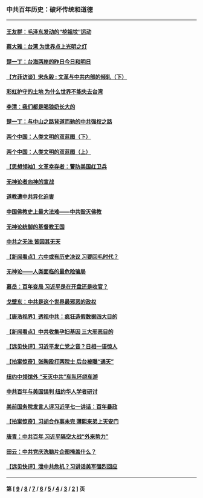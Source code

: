 ### 中共百年历史：破坏传统和道德
---
#### [王友群：毛泽东发动的“挖祖坟”运动](../../pages/nf1176114/n13723639.md?08140430) 
#### [蔡大雅：台湾 为世界点上光明之灯](../../pages/nf1176114/n13531530.md?08140430) 
#### [楚一丁：台海两岸的昨日今日和明日](../../pages/nf1176114/n13531468.md?08140430) 
#### [【方菲访谈】宋永毅 : 文革与中共内部的倾轧（下）](../../pages/nf1176114/n13486836.md?08140430) 
#### [彩虹护守的土地 为什么世界不能失去台湾](../../pages/nf1176114/n13476849.md?08140430) 
#### [李清：我们都是喝狼奶长大的](../../pages/nf1176114/n13471478.md?08140430) 
#### [楚一丁：与中山之路背道而驰的中共强权之路](../../pages/nf1176114/n13437270.md?08140430) 
#### [两个中国：人类文明的双蓝图（下）](../../pages/nf1176114/n13423132.md?08140430) 
#### [两个中国：人类文明的双蓝图（上）](../../pages/nf1176114/n13422687.md?08140430) 
#### [【思想领袖】文革幸存者：警防美国红卫兵](../../pages/nf1176114/n13339289.md?08140430) 
#### [无神论者向神的宣战](../../pages/nf1176114/n13281535.md?08140430) 
#### [道教遭中共异化迫害](../../pages/nf1176114/n13281463.md?08140430) 
#### [中国佛教史上最大法难——中共毁灭佛教](../../pages/nf1176114/n13281397.md?08140430) 
#### [无神论统御的基督教王国](../../pages/nf1176114/n13281280.md?08140430) 
#### [中共之无法 皆因其无天](../../pages/nf1176114/n13281088.md?08140430) 
#### [【新闻看点】六中或有历史决议 习要回毛时代？](../../pages/nf1176114/n13222895.md?08140430) 
#### [无神论——人类面临的最危险骗局](../../pages/nf1176114/n13196137.md?08140430) 
#### [慕岳：百年变局 习近平是在开盘还是收官？](../../pages/nf1176114/n13206516.md?08140430) 
#### [戈壁东：中共是这个世界最邪恶的政权](../../pages/nf1176114/n13085641.md?08140430) 
#### [【唐浩视界】透视中共：疯狂造假数据四大目的](../../pages/nf1176114/n13080590.md?08140430) 
#### [【新闻看点】中共收集孕妇基因 三大邪恶目的](../../pages/nf1176114/n13077182.md?08140430) 
#### [【远见快评】习近平发亡党之音？日相一语惊人](../../pages/nf1176114/n13074809.md?08140430) 
#### [【拍案惊奇】张陶殴打两院士 后台被曝“通天”](../../pages/nf1176114/n13070496.md?08140430) 
#### [纽约中领馆外 “天灭中共”车队环绕车游](../../pages/nf1176114/n13070693.md?08140430) 
#### [中共百年与美国误判 纽约华人学者研讨](../../pages/nf1176114/n13067969.md?08140430) 
#### [美前国务院发言人评习近平七一讲话：百年暴政](../../pages/nf1176114/n13066986.md?08140430) 
#### [【拍案惊奇】习胡合作事未完 薄熙来弟上天安门](../../pages/nf1176114/n13065867.md?08140430) 
#### [唐青：中共百年 习近平隔空大战“外来势力”](../../pages/nf1176114/n13065976.md?08140430) 
#### [田云：中共党庆洗脑片企图掩盖什么？](../../pages/nf1176114/n13064395.md?08140430) 
#### [【远见快评】泄中共危机？习讲话美军强烈回应](../../pages/nf1176114/n13064269.md?08140430) 

---
#### 第 [ [9](./9.md?08140430) / [8](./8.md?08140430) / [7](./7.md?08140430) / [6](./6.md?08140430) / [5](./5.md?08140430) / [4](./4.md?08140430) / [3](./3.md?08140430) / [2](./2.md?08140430) ] 页
